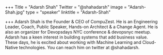 ﻿+++
Title = "Adarsh Shah"
Twitter = "@shahadarsh"
image = "Adarsh-Shah.jpg"
type = "speaker"
linktitle = "Adarsh-Shah"

+++
Adarsh Shah is the Founder & CEO of CompuZest. He is an Engineering Leader, Coach, Public Speaker, Hands-on Architect & a Change Agent. He is also an organizer for Devopsdays NYC conference & devopsnyc meetup. Adarsh has a keen interest in building systems that add business value. These days, he is excited about working with Machine Learning and Cloud-Native technologies. You can reach him on twitter at @shahadarsh.
